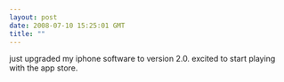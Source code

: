 ```yaml
---
layout: post
date: 2008-07-10 15:25:01 GMT
title: ""
---
```

just upgraded my iphone software to version 2.0. excited to start playing with the app store.